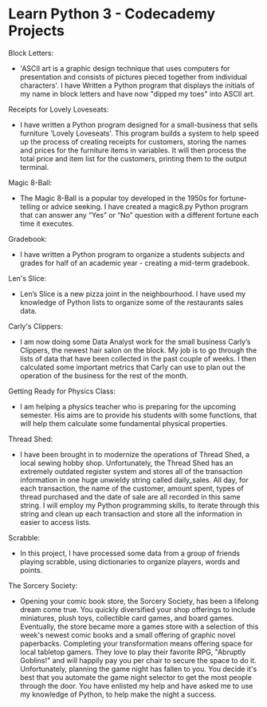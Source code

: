 # Learn Python 3 - Codecademy Projects

Block Letters:

- 'ASCII art is a graphic design technique that uses computers for presentation and consists of pictures pieced together from individual characters'. 
I have Written a Python program that displays the initials of my name in block letters and have now "dipped my toes" into ASCII art.

Receipts for Lovely Loveseats:

- I have written a Python program designed for a small-business that sells furniture 'Lovely Loveseats'. This program builds a system to help speed up the process of creating receipts for customers, storing the names and prices for the furniture items in variables. It will then process the total price and item list for the customers, printing them to the output terminal.

Magic 8-Ball:

- The Magic 8-Ball is a popular toy developed in the 1950s for fortune-telling or advice seeking. I have created a magic8.py Python program that can answer any “Yes” or “No” question with a different fortune each time it executes.

Gradebook:

- I have written a Python program to organize a students subjects and grades for half of an academic year - creating a mid-term gradebook.

Len's Slice:

- Len’s Slice is a new pizza joint in the neighbourhood. I have used my knowledge of Python lists to organize some of the restaurants sales data.     

Carly's Clippers:

- I am now doing some Data Analyst work for the small business Carly’s Clippers, the newest hair salon on the block. My job is to go through the lists of data that have been collected in the past couple of weeks. I then calculated some important metrics that Carly can use to plan out the operation of the business for the rest of the month.  

Getting Ready for Physics Class:

- I am helping a physics teacher who is preparing for the upcoming semester. His aims are to provide his students with some functions, that will help them calculate some fundamental physical properties.

Thread Shed:

- I have been brought in to modernize the operations of Thread Shed, a local sewing hobby shop. Unfortunately, the Thread Shed has an extremely outdated register system and stores all of the transaction information in one huge unwieldy string called daily_sales. All day, for each transaction, the name of the customer, amount spent, types of thread purchased and the date of sale are all recorded in this same string. I will employ my Python programming skills, to iterate through this string and clean up each transaction and store all the information in easier to access lists.

Scrabble:

- In this project, I have processed some data from a group of friends playing scrabble, using dictionaries to organize players, words and points.

The Sorcery Society:

- Opening your comic book store, the Sorcery Society, has been a lifelong dream come true. You quickly diversified your shop offerings to include miniatures, plush toys, collectible card games, and board games. Eventually, the store became more a games store with a selection of this week's newest comic books and a small offering of graphic novel paperbacks. Completing your transformation means offering space for local tabletop gamers. They love to play their favorite RPG, "Abruptly Goblins!" and will happily pay you per chair to secure the space to do it. Unfortunately, planning the game night has fallen to you. You decide it's best that you automate the game night selector to get the most people through the door. You have enlisted my help and have asked me to use my knowledge of Python, to help make the night a success.
